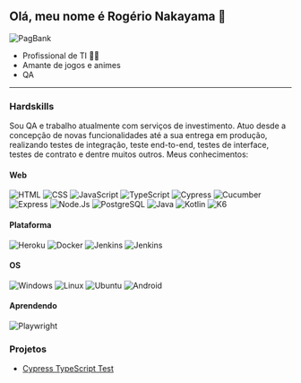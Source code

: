 ## Olá, meu nome é Rogério Nakayama 👋

![PagBank](https://img.shields.io/badge/Pagbank-FFC801?style=for-the-badge&logo=pagseguro&logoColor=black)

- Profissional de TI 👩‍💻
- Amante de jogos e animes
- QA

----

### Hardskills

Sou QA e trabalho atualmente com serviços de investimento. Atuo desde a concepção de novas funcionalidades até a sua entrega em produção, realizando testes de integração, teste end-to-end, testes de interface, testes de contrato e dentre muitos outros. Meus conhecimentos:  

#### Web

![HTML](https://img.shields.io/badge/HTML5-E34F26?style=for-the-badge&logo=html5&logoColor=white)
![CSS](https://img.shields.io/badge/CSS3-1572B6?style=for-the-badge&logo=css3&logoColor=white)
![JavaScript](https://img.shields.io/badge/JavaScript-yellow?style=for-the-badge&logo=javascript&logoColor=white)
![TypeScript](https://img.shields.io/badge/Typescript-blue?style=for-the-badge&logo=typescript&logoColor=white)
![Cypress](https://img.shields.io/badge/Cypress-black?style=for-the-badge&logo=cypress&logoColor=white)
![Cucumber](https://img.shields.io/badge/Cucumber-green?style=for-the-badge&logo=cucumber&logoColor=white)
![Express](https://img.shields.io/badge/Express-blue?style=for-the-badge&logo=express&logoColor=black)
![Node.Js](https://img.shields.io/badge/Node.js-43853D?style=for-the-badge&logo=node.js&logoColor=white)
![PostgreSQL](https://img.shields.io/badge/postgresql-4169E1?style=for-the-badge&logo=postgresql&logoColor=black)
![Java](https://img.shields.io/badge/Java-red?style=for-the-badge)
![Kotlin](https://img.shields.io/badge/Kotlin-430098?style=for-the-badge&logo=kotlin&logoColor=purple&color=black)
![K6](https://img.shields.io/badge/k6-7D64FF?style=for-the-badge&logo=k6&logoColor=white)

#### Plataforma

![Heroku](https://img.shields.io/badge/Heroku-430098?style=for-the-badge&logo=heroku&logoColor=white)
![Docker](https://img.shields.io/badge/docker-2496ED?style=for-the-badge&logo=docker&logoColor=white&color=2496ED)
![Jenkins](https://img.shields.io/badge/jenkins-2496ED?style=for-the-badge&logo=jenkins&logoColor=white&color=D24939)
![Jenkins](https://img.shields.io/badge/github%20actions-2088FF?style=for-the-badge&logo=github%20actions&logoColor=white)

#### OS

![Windows](https://img.shields.io/badge/Windows-blue?style=for-the-badge&logo=windows&logoColor=white)
![Linux](https://img.shields.io/badge/Linux-FCC624?style=for-the-badge&logo=linux&logoColor=black)
![Ubuntu](https://img.shields.io/badge/Ubuntu-orange?style=for-the-badge&logo=ubuntu&logoColor=black)
![Android](https://img.shields.io/badge/Android-green?style=for-the-badge&logo=android&logoColor=black)


#### Aprendendo

![Playwright](https://img.shields.io/badge/Playwright-black?style=for-the-badge)

### Projetos

- [Cypress TypeScript Test](https://github.com/Rogerio-N/cypress-ts-test)

<!--
**Rogerio-N/Rogerio-N** is a ✨ _special_ ✨ repository because its `README.md` (this file) appears on your GitHub profile.

Here are some ideas to get you started:

- 🔭 I’m currently working on ...
- 🌱 I’m currently learning ...
- 👯 I’m looking to collaborate on ...
- 🤔 I’m looking for help with ...
- 💬 Ask me about ...
- 📫 How to reach me: ...
- 😄 Pronouns: ...
- ⚡ Fun fact: ...
-->
